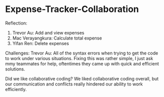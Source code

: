 # Expense-Tracker-Collaboration
Reflection:
1) Trevor Au:
   Add and view expenses
2) Mac Verayangkura:
   Calculate total expense
3) Yifan Ren:
   Delete expenses

Challenges: 
Trevor Au: 
All of the syntax errors when trying to get the code to work under various situations.
Fixing this was rather simple, I just ask mmy teammates for help, oftentimes they came up with quick and efficient solutions.






Did we like collaborative coding?
We liked collaborative coding overall, but our communication and conflicts really hindered our ability to work efficiently.

